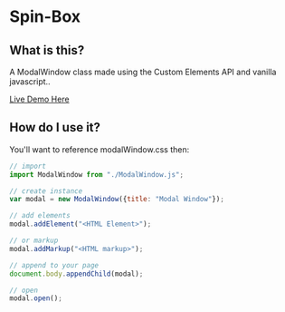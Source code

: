 # Spin-Box
## What is this?
A ModalWindow class made using the Custom Elements API and vanilla javascript..

[Live Demo Here](https://shootTheLuck.github.io/Modal-Window)

## How do I use it?
You'll want to reference modalWindow.css then: 
```javascript
// import
import ModalWindow from "./ModalWindow.js";

// create instance
var modal = new ModalWindow({title: "Modal Window"});

// add elements
modal.addElement("<HTML Element>");

// or markup
modal.addMarkup("<HTML markup>");

// append to your page
document.body.appendChild(modal);

// open
modal.open();
```
